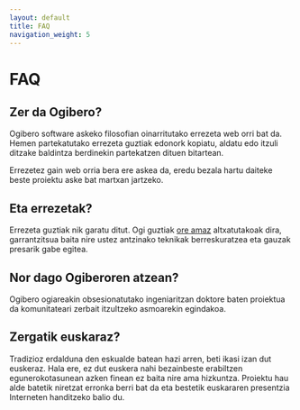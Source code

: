 ```yaml
---
layout: default
title: FAQ
navigation_weight: 5
---
```

# FAQ

## Zer da Ogibero?

Ogibero software askeko filosofian oinarritutako errezeta web orri
bat da. Hemen partekatutako errezeta guztiak edonork kopiatu, aldatu
edo itzuli ditzake baldintza berdinekin partekatzen dituen
bitartean.

Errezetez gain web orria bera ere askea da, eredu bezala hartu
daiteke beste proiektu aske bat martxan jartzeko.

## Eta errezetak?

Errezeta guztiak nik garatu ditut. Ogi guztiak [ore amaz][oreama]
altxatutakoak dira, garrantzitsua baita nire ustez antzinako teknikak
berreskuratzea eta gauzak presarik gabe egitea.

[oreama]: http://ogi-ogia.blogspot.com.es/2014/09/ore-ama-ama-ore.html

## Nor dago Ogiberoren atzean?

Ogibero ogiareakin obsesionatutako ingeniaritzan doktore baten
proiektua da komunitateari zerbait itzultzeko asmoarekin
egindakoa.

## Zergatik euskaraz?

Tradizioz erdalduna den eskualde batean hazi arren, beti ikasi izan
dut euskeraz. Hala ere, ez dut euskera nahi bezainbeste erabiltzen
egunerokotasunean azken finean ez baita nire ama hizkuntza. Proiektu
hau alde batetik niretzat erronka berri bat da eta bestetik euskararen
presentzia Interneten handitzeko balio du.
